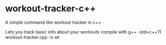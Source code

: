 # workout-tracker-c++
A simple command like workout tracker in c++

Lets you track basic info about your workouts 
compile with g++ -std=c++11  workout-tracker.cpp -o wt
